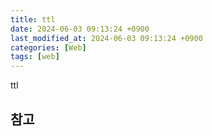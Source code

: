 ```yaml
---
title: ttl
date: 2024-06-03 09:13:24 +0900
last_modified_at: 2024-06-03 09:13:24 +0900
categories: [Web]
tags: [web]
---
```


ttl

##

## 참고
